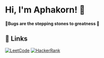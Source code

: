 # Hi, I'm Aphakorn! 👋

#### 🐞Bugs are the stepping stones to greatness 🌟

## 🔗 Links
[![LeetCode](https://img.shields.io/badge/leetcode-FFA116?style=for-the-badge&logo=leetcode&logoColor=white)](https://leetcode.com/aphakorn_a/)
[![HackerRank](https://img.shields.io/badge/hackerrank-00EA64?style=for-the-badge&logo=hackerrank&logoColor=white)](https://www.hackerrank.com/profile/aphakorn_a/)

<!--
![Profile Views](https://komarev.com/ghpvc/?username=ASonneP&color=orange)
-->
<!--
## 🚀 About Me
- 🔭 I’m currently working on various coding challenges.
- 🌱 I’m currently learning advanced algorithms and data structures.
- 👯 I’m looking to collaborate on open-source projects.
- 🤔 I’m looking for help with improving my competitive programming skills.
- 💬 Ask me about web development and problem-solving techniques.
- 📫 How to reach me: [LinkedIn](https://www.linkedin.com/in/aphakorn)
- 😄 Pronouns: He/Him
- ⚡ Fun fact: I love solving puzzles and brainteasers!
-->
<!--
## 📊 GitHub Stats
![Aphakorn's GitHub stats](https://github-readme-stats.vercel.app/api?username=ASonneP&show_icons=true&theme=radical)
-->

<!--
## 🏆 Top Skills
- **Languages**: JavaScript, Python, C++
- **Frameworks**: React, Node.js, Express
- **Tools**: Git, Docker, VS Code

## 💡 Projects
- [Project 1](https://github.com/ASonneP/project1) - A brief description of Project 1.
- [Project 2](https://github.com/ASonneP/project2) - A brief description of Project 2.

## 🤝 Connect with Me
[![LinkedIn](https://img.shields.io/badge/LinkedIn-0077B5?style=for-the-badge&logo=linkedin&logoColor=white)](https://www.linkedin.com/in/aphakorn)
[![Twitter](https://img.shields.io/badge/Twitter-1DA1F2?style=for-the-badge&logo=twitter&logoColor=white)](https://twitter.com/aphakorn)

-->

<!--
**ASonneP/ASonneP** is a ✨ _special_ ✨ repository because its `README.md` (this file) appears on your GitHub profile.

Here are some ideas to get you started:

- 🔭 I’m currently working on ...
- 🌱 I’m currently learning ...
- 👯 I’m looking to collaborate on ...
- 🤔 I’m looking for help with ...
- 💬 Ask me about ...
- 📫 How to reach me: ...
- 😄 Pronouns: ...
- ⚡ Fun fact: ...
-->
